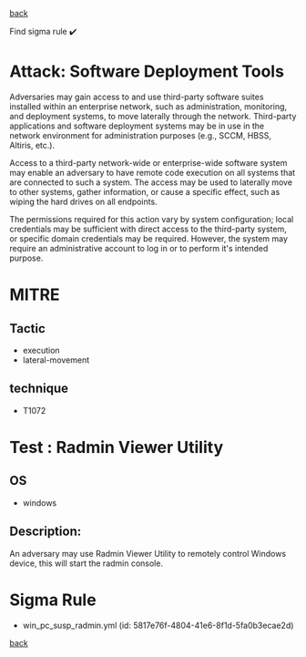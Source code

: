 
[back](../index.md)

Find sigma rule :heavy_check_mark: 

# Attack: Software Deployment Tools 

Adversaries may gain access to and use third-party software suites installed within an enterprise network, such as administration, monitoring, and deployment systems, to move laterally through the network. Third-party applications and software deployment systems may be in use in the network environment for administration purposes (e.g., SCCM, HBSS, Altiris, etc.).

Access to a third-party network-wide or enterprise-wide software system may enable an adversary to have remote code execution on all systems that are connected to such a system. The access may be used to laterally move to other systems, gather information, or cause a specific effect, such as wiping the hard drives on all endpoints.

The permissions required for this action vary by system configuration; local credentials may be sufficient with direct access to the third-party system, or specific domain credentials may be required. However, the system may require an administrative account to log in or to perform it's intended purpose.

# MITRE
## Tactic
  - execution
  - lateral-movement


## technique
  - T1072


# Test : Radmin Viewer Utility
## OS
  - windows


## Description:
An adversary may use Radmin Viewer Utility to remotely control Windows device, this will start the radmin console.


# Sigma Rule
 - win_pc_susp_radmin.yml (id: 5817e76f-4804-41e6-8f1d-5fa0b3ecae2d)



[back](../index.md)
